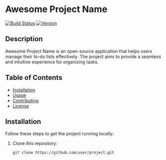 # Awesome Project Name

[![Build Status](https://img.shields.io/travis/user/project.svg)](https://travis-ci.org/user/project)
[![Version](https://img.shields.io/github/release/user/project.svg)](https://github.com/user/project/releases)

## Description

Awesome Project Name is an open-source application that helps users manage their to-do lists effectively. The project aims to provide a seamless and intuitive experience for organizing tasks.

## Table of Contents
- [Installation](#installation)
- [Usage](#usage)
- [Contributing](#contributing)
- [License](#license)

## Installation

Follow these steps to get the project running locally:

1. Clone this repository:
   ```bash
   git clone https://github.com/user/project.git
